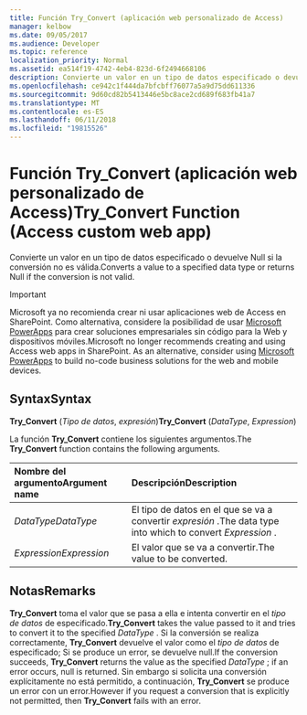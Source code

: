 ```yaml
---
title: Función Try_Convert (aplicación web personalizado de Access)
manager: kelbow
ms.date: 09/05/2017
ms.audience: Developer
ms.topic: reference
localization_priority: Normal
ms.assetid: ea514f19-4742-4eb4-823d-6f2494668106
description: Convierte un valor en un tipo de datos especificado o devuelve Null si la conversión no es válida.
ms.openlocfilehash: ce942c1f444da7bfcbff76077a5a9d75dd611336
ms.sourcegitcommit: 9d60cd82b5413446e5bc8ace2cd689f683fb41a7
ms.translationtype: MT
ms.contentlocale: es-ES
ms.lasthandoff: 06/11/2018
ms.locfileid: "19815526"
---
```

# <a name="tryconvert-function-access-custom-web-app"></a><span data-ttu-id="f2b40-103">Función Try_Convert (aplicación web personalizado de Access)</span><span class="sxs-lookup"><span data-stu-id="f2b40-103">Try_Convert Function (Access custom web app)</span></span>

<span data-ttu-id="f2b40-104">Convierte un valor en un tipo de datos especificado o devuelve Null si la conversión no es válida.</span><span class="sxs-lookup"><span data-stu-id="f2b40-104">Converts a value to a specified data type or returns Null if the conversion is not valid.</span></span>
  
> [!IMPORTANT]
> <span data-ttu-id="f2b40-p101">Microsoft ya no recomienda crear ni usar aplicaciones web de Access en SharePoint. Como alternativa, considere la posibilidad de usar [Microsoft PowerApps](https://powerapps.microsoft.com/es-es/) para crear soluciones empresariales sin código para la Web y dispositivos móviles.</span><span class="sxs-lookup"><span data-stu-id="f2b40-p101">Microsoft no longer recommends creating and using Access web apps in SharePoint. As an alternative, consider using [Microsoft PowerApps](https://powerapps.microsoft.com/es-es/) to build no-code business solutions for the web and mobile devices.</span></span> 
  
## <a name="syntax"></a><span data-ttu-id="f2b40-107">Syntax</span><span class="sxs-lookup"><span data-stu-id="f2b40-107">Syntax</span></span>

 <span data-ttu-id="f2b40-108">**Try_Convert** (*Tipo de datos*, *expresión*)</span><span class="sxs-lookup"><span data-stu-id="f2b40-108">**Try_Convert** (*DataType*, *Expression*)</span></span> 
  
<span data-ttu-id="f2b40-109">La función **Try_Convert** contiene los siguientes argumentos.</span><span class="sxs-lookup"><span data-stu-id="f2b40-109">The **Try_Convert** function contains the following arguments.</span></span> 
  
|<span data-ttu-id="f2b40-110">**Nombre del argumento**</span><span class="sxs-lookup"><span data-stu-id="f2b40-110">**Argument name**</span></span>|<span data-ttu-id="f2b40-111">**Descripción**</span><span class="sxs-lookup"><span data-stu-id="f2b40-111">**Description**</span></span>|
|:-----|:-----|
| <span data-ttu-id="f2b40-112">*DataType*</span><span class="sxs-lookup"><span data-stu-id="f2b40-112">*DataType*</span></span>  <br/> |<span data-ttu-id="f2b40-113">El tipo de datos en el que se va a convertir *expresión* .</span><span class="sxs-lookup"><span data-stu-id="f2b40-113">The data type into which to convert  *Expression*  .</span></span>  <br/> |
| <span data-ttu-id="f2b40-114">*Expression*</span><span class="sxs-lookup"><span data-stu-id="f2b40-114">*Expression*</span></span>  <br/> |<span data-ttu-id="f2b40-115">El valor que se va a convertir.</span><span class="sxs-lookup"><span data-stu-id="f2b40-115">The value to be converted.</span></span>  <br/> |
   
## <a name="remarks"></a><span data-ttu-id="f2b40-116">Notas</span><span class="sxs-lookup"><span data-stu-id="f2b40-116">Remarks</span></span>

 <span data-ttu-id="f2b40-117">**Try_Convert** toma el valor que se pasa a ella e intenta convertir en el *tipo de datos* de especificado.</span><span class="sxs-lookup"><span data-stu-id="f2b40-117">**Try_Convert** takes the value passed to it and tries to convert it to the specified  *DataType*  .</span></span> <span data-ttu-id="f2b40-118">Si la conversión se realiza correctamente, **Try_Convert** devuelve el valor como el *tipo de datos* de especificado; Si se produce un error, se devuelve null.</span><span class="sxs-lookup"><span data-stu-id="f2b40-118">If the conversion succeeds, **Try_Convert** returns the value as the specified  *DataType*  ; if an error occurs, null is returned.</span></span> <span data-ttu-id="f2b40-119">Sin embargo si solicita una conversión explícitamente no está permitido, a continuación, **Try_Convert** se produce un error con un error.</span><span class="sxs-lookup"><span data-stu-id="f2b40-119">However if you request a conversion that is explicitly not permitted, then **Try_Convert** fails with an error.</span></span> 
  

